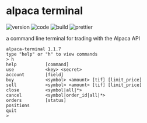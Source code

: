 # alpaca terminal

![version](https://img.shields.io/github/package-json/v/117/alpaca-terminal?color=196DFF&style=flat-square)
![code](https://img.shields.io/github/languages/code-size/117/alpaca-terminal?color=F1A42E&style=flat-square)
![build](https://img.shields.io/github/workflow/status/117/alpaca-terminal/test?style=flat-square)
![prettier](https://img.shields.io/static/v1?label=code%20style&message=prettier&color=ff51bc&style=flat-square)

a command line terminal for trading with the Alpaca API

```terminal
alpaca-terminal 1.1.7
type "help" or "h" to view commands
> h
help           [command]
use            <key> <secret>
account        [field]
buy            <symbol> <amount> [tif] [limit_price]
sell           <symbol> <amount> [tif] [limit_price]
close          <symbol|all|*>
cancel         <symbol|order_id|all|*>
orders         [status]
positions
quit
>
```
